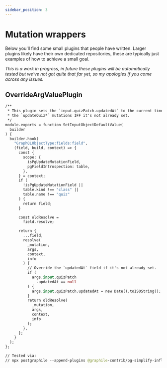 ```yaml
---
sidebar_position: 3
---
```


# Mutation wrappers

Below you'll find some small plugins that people have written. Larger plugins likely have their own dedicated repositories, these are typically just examples of how to achieve a small goal.

_This is a work in progress, in future these plugins will be automatically tested but we've not got quite that far yet, so my apologies if you come across any issues._

## OverrideArgValuePlugin

```graphql
/**
 * This plugin sets the `input.quizPatch.updatedAt` to the current timestamp in
 * the `updateQuiz*` mutations IFF it's not already set.
 */
module.exports = function SetInputObjectDefaultValue(
  builder
) {
  builder.hook(
    "GraphQLObjectType:fields:field",
    (field, build, context) => {
      const {
        scope: {
          isPgUpdateMutationField,
          pgFieldIntrospection: table,
        },
      } = context;
      if (
        !isPgUpdateMutationField ||
        table.kind !== "class" ||
        table.name !== "quiz"
      ) {
        return field;
      }

      const oldResolve =
        field.resolve;

      return {
        ...field,
        resolve(
          _mutation,
          args,
          context,
          info
        ) {
          // Override the `updatedAt` field if it's not already set.
          if (
            args.input.quizPatch
              .updatedAt == null
          ) {
            args.input.quizPatch.updatedAt = new Date().toISOString();
          }
          return oldResolve(
            _mutation,
            args,
            context,
            info
          );
        },
      };
    }
  );
};

// Tested via:
// npx postgraphile --append-plugins @graphile-contrib/pg-simplify-inflector,`pwd`/examples/plugins/0300_mutation_wrappers/OverrideArgValuePlugin.js -c graphile_org_demo -s app_public
```
